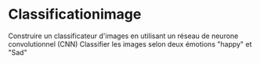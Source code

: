 # Classificationimage

Construire un classificateur d'images en utilisant un réseau de neurone convolutionnel (CNN)
Classifier les images selon deux émotions "happy" et "Sad"
